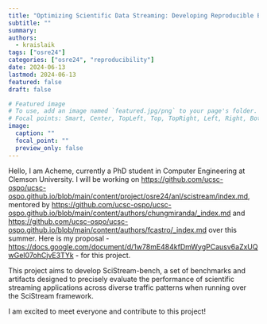 ```yaml
---
title: "Optimizing Scientific Data Streaming: Developing Reproducible Benchmarks for High-Speed Memory-to-Memory Data Transfer over SciStream"
subtitle: ""
summary:
authors: 
  - kraislaik
tags: ["osre24"]
categories: ["osre24", "reproducibility"]
date: 2024-06-13
lastmod: 2024-06-13
featured: false
draft: false

# Featured image
# To use, add an image named `featured.jpg/png` to your page's folder.
# Focal points: Smart, Center, TopLeft, Top, TopRight, Left, Right, BottomLeft, Bottom, BottomRight.
image:
  caption: ""
  focal_point: ""
  preview_only: false
---
```


Hello, I am Acheme, currently a PhD student in Computer Engineering at Clemson University. I will be working on https://github.com/ucsc-ospo/ucsc-ospo.github.io/blob/main/content/project/osre24/anl/scistream/index.md, mentored by https://github.com/ucsc-ospo/ucsc-ospo.github.io/blob/main/content/authors/chungmiranda/_index.md and  https://github.com/ucsc-ospo/ucsc-ospo.github.io/blob/main/content/authors/fcastro/_index.md over this summer. Here is my proposal - https://docs.google.com/document/d/1w78mE484kfDmWygPCausv6aZxUQwGeI07ohCjvE3TYk - for this project.

This project aims to develop SciStream-bench, a set of benchmarks and artifacts designed to precisely evaluate the performance of scientific streaming applications across diverse traffic patterns when running over the SciStream framework.

I am excited to meet everyone and contribute to this project!
